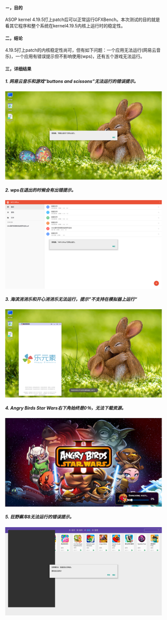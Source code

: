 #### －，目的

ASOP kernel 4.19.5打上patch后可以正常运行GFXBench。本次测试的目的就是看其它程序和整个系统在kernel4.19.5内核上运行时的稳定性。

#### 二，结论

4.19.5打上patch的内核稳定性尚可，但有如下问题：一个应用无法运行(网易云音乐)，一个应用有错误提示但不影响使用(wps)，还有五个游戏无法运行。

#### 三，详细结果

##### 1.  网易云音乐和游戏“buttons and scissons”无法运行的错误提示。

   ![网易云音乐](../picture/bug-wyyyy-181204.png	)

##### 2. wps在退出的时候会有出错提示。

   ![wps](../picture/bug-wps-181204.png)

##### 3. 海滨消消乐和开心消消乐无法运行，提示”不支持在模拟器上运行“

   ![不支持在模拟器上运行](../picture/bug-game-hbxxl-181204.png)

##### 4. Angry Birds Star Wars右下角始终是0％，无法下载资源。

   ![愤怒的小鸟](../picture/bug-game-AngryBirdStarWar-181204.png)

##### 5. 狂野飙车8无法运行的错误提示。

   ![狂野飙车8](../picture/bug-game-kybc8-181204.png)